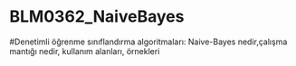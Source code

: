 # BLM0362_NaiveBayes

#Denetimli öğrenme sınıflandırma algoritmaları: Naive-Bayes nedir,çalışma mantığı nedir, kullanım alanları, örnekleri
